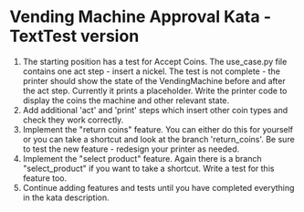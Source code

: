 # Vending Machine Approval Kata - TextTest version

1. The starting position has a test for Accept Coins. The use_case.py file contains one act step - insert a nickel. The test is not complete - the printer should show the state of the VendingMachine before and after the act step. Currently it prints a placeholder. Write the printer code to display the coins the machine and other relevant state.
1. Add additional 'act' and 'print' steps which insert other coin types and check they work correctly.
1. Implement the "return coins" feature. You can either do this for yourself or you can take a shortcut and look at the branch 'return_coins'. Be sure to test the new feature - redesign your printer as needed.
1. Implement the "select product" feature. Again there is a branch "select_product" if you want to take a shortcut. Write a test for this feature too.
1. Continue adding features and tests until you have completed everything in the kata description.
